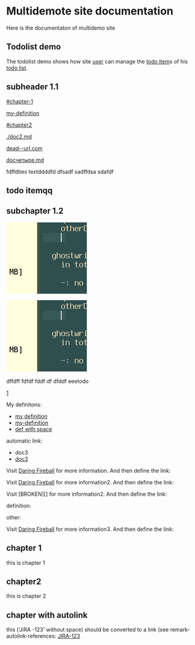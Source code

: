 # Multidemote site documentation

Here is the documentaton of multidemo site

## Todolist demo

The todolist demo shows how site <!--simple link: --> [user](glossary.md#user) can manage the <!--definiton link: -->[todo item]s of his [todo list].

<!-- definitions  (could be placed anywhere in a document) -->

[todo item]: glossary.md#todo-item

[todo list]: glossary.md#todo-list

## subheader 1.1

[#chapter-1](#chapter-1)

[my-definition]

[#chapter2](#chapter2)

[./doc2.md](./doc2.md)

<!-- [doc2.md](doc2.md) -->

<!-- [doc2.md](doc2.md)

[doc2.md#chapter2](./doc2.md#chapter2)

<!--
[#BROKEN-chapter](#BROKEN-chapter)

[doc2.md#BROKEN-chapter](doc2.md#BROKEN-chapter)

[docBROKENLINK](docBROKENLINK)
-->

[dead--url.com](http://dead--url.com)

[docчетыре.md](./docчетыре.md)

fdffdties textddddfd dfsadf sadffdsa sdafdf

## todo itemqq

## subchapter 1.2

![](myimage.png)

![aa](./myimage.png)

dffdff fdfdf fddf df dfddf eeetodo

[1](./doc2.md#chapter-number-3)

My definitons:

*   [my definition][my-definition]
*   [my-definition]
*   [def with space]

automatic link:

*   <a>doc3</a>
*   <a href="doc3">doc3</a>

Visit [Daring Fireball] for more information.
And then define the link:

Visit [Daring Fireball] for more information2.
And then define the link:

Visit \[BROKEN]\[] for more information2.
And then define the link:

definition:

other:

Visit [Daring Fireball] for more information3.
And then define the link:

## chapter 1

this is chapter 1

## chapter2

this is chapter 2

## chapter with autolink

this ('JiRA -123' without space) should be converted to a link (see remark-autolink-references: [JIRA-123](https://example.atlassian.net/browse/JIRA-123)

[Daring Fireball]: http://daringfireball.net/

[def with space]: doc2.md#chapter-number-3

[my-definition]: doc2.md#chapter2
